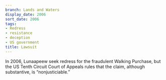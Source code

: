 ```yaml
---
branch: Lands and Waters
display_date: 2006
sort_date: 2006
tags:
- Redress
- resistance
- deception
- US government
title: Lawsuit
---
```


In 2006, Lunaapeew seek redress for the fraudulent Walking Purchase, but the US Tenth Circuit Court of Appeals rules that the claim, although substantive, is “nonjusticiable.”